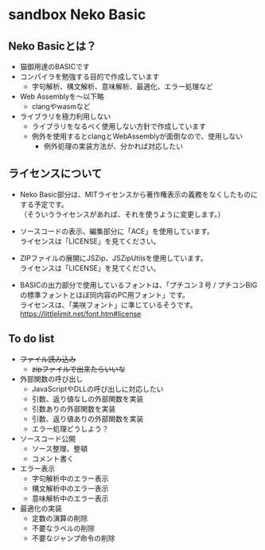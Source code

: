 # sandbox Neko Basic

## Neko Basicとは？

- 猫御用達のBASICです
- コンパイラを勉強する目的で作成しています
  - 字句解析、構文解析、意味解析、最適化、エラー処理など
- Web Assemblyを～以下略
  - clangやwasmなど
- ライブラリを極力利用しない
  - ライブラリをなるべく使用しない方針で作成しています
  - 例外を使用するとclangとWebAssemblyが面倒なので、使用しない
    - 例外処理の実装方法が、分かれば対応したい

## ライセンスについて

- Neko Basic部分は、MITライセンスから著作権表示の義務をなくしたものにする予定です。  
（そういうライセンスがあれば、それを使うように変更します。）

- ソースコードの表示、編集部分に「ACE」を使用しています。  
ライセンスは「LICENSE」を見てください。

- ZIPファイルの展開にJSZip、JSZipUtilsを使用しています。  
ライセンスは「LICENSE」を見てください。

- BASICの出力部分で使用しているフォントは、「プチコン３号 / プチコンBIGの標準フォントとほぼ同内容のPC用フォント」です。  
  ライセンスは、「美咲フォント」に準じているそうです。  
  https://littlelimit.net/font.htm#license

## To do list

- ~~ファイル読み込み~~
  - ~~zipファイルで出来たらいいな~~
- 外部関数の呼び出し
  - JavaScriptやDLLの呼び出しに対応したい
  - 引数、返り値なしの外部関数を実装
  - 引数ありの外部関数を実装
  - 引数、返り値ありの外部関数を実装
  - エラー処理どうしよう？
- ソースコード公開
  - ソース整理、整頓
  - コメント書く
- エラー表示
  - 字句解析中のエラー表示
  - 構文解析中のエラー表示
  - 意味解析中のエラー表示
- 最適化の実装
  - 定数の演算の削除
  - 不要なラベルの削除
  - 不要なジャンプ命令の削除
